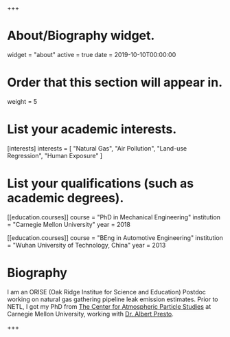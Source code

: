 +++
# About/Biography widget.
widget = "about"
active = true
date = 2019-10-10T00:00:00

# Order that this section will appear in.
weight = 5

# List your academic interests.
[interests]
  interests = [
    "Natural Gas",
    "Air Pollution",
    "Land-use Regression",
    "Human Exposure"
  ]

# List your qualifications (such as academic degrees).
[[education.courses]]
  course = "PhD in Mechanical Engineering"
  institution = "Carnegie Mellon University"
  year = 2018

[[education.courses]]
  course = "BEng in Automotive Engineering"
  institution = "Wuhan University of Technology, China"
  year = 2013

# Biography

I am an ORISE (Oak Ridge Institue for Science and Education) Postdoc working on natural gas gathering pipeline leak emission estimates. Prior to NETL, I got my PhD from [The Center for Atmospheric Particle Studies](https://www.cmu.edu/particulate-matter/) at Carnegie Mellon University, working with [Dr. Albert Presto](https://www.meche.engineering.cmu.edu/directory/bios/presto-albert.html).

+++
